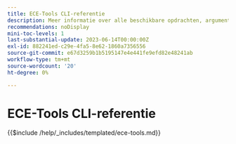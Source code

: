 ```yaml
---
title: ECE-Tools CLI-referentie
description: Meer informatie over alle beschikbare opdrachten, argumenten en opties voor Adobe Commerce ECE-Tools Command-Line Tool.
recommendations: noDisplay
mini-toc-levels: 1
last-substantial-update: 2023-06-14T00:00:00Z
exl-id: 882241ed-c29e-4fa5-8e62-1860a7356556
source-git-commit: e67d3259b1b5195147e4e441fe9efd82e48241ab
workflow-type: tm+mt
source-wordcount: '20'
ht-degree: 0%

---
```


# ECE-Tools CLI-referentie

{{$include /help/_includes/templated/ece-tools.md}}
